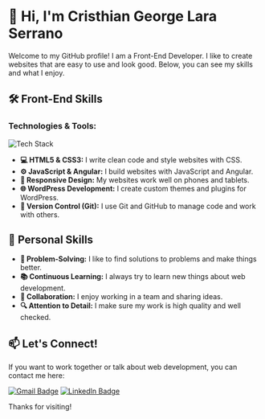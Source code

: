 # 👋 Hi, I'm Cristhian George Lara Serrano

Welcome to my GitHub profile! I am a Front-End Developer. I like to create websites that are easy to use and look good. Below, you can see my skills and what I enjoy.

## 🛠️ Front-End Skills

### **Technologies & Tools:**

<p align="left">
  <img src="https://skillicons.dev/icons?i=html,css,js,wordpress,angular,react,php,git,github" alt="Tech Stack" />
</p>

- **💻 HTML5 & CSS3:** I write clean code and style websites with CSS.
- **⚙️ JavaScript & Angular:** I build websites with JavaScript and Angular.
- **📱 Responsive Design:** My websites work well on phones and tablets.
- **🌐 WordPress Development:** I create custom themes and plugins for WordPress.
- **🔧 Version Control (Git):** I use Git and GitHub to manage code and work with others.

## 🌟 Personal Skills

- **🧩 Problem-Solving:** I like to find solutions to problems and make things better.
- **📚 Continuous Learning:** I always try to learn new things about web development.
- **🤝 Collaboration:** I enjoy working in a team and sharing ideas.
- **🔍 Attention to Detail:** I make sure my work is high quality and well checked.

## 📫 Let's Connect!

If you want to work together or talk about web development, you can contact me here:

[![Gmail Badge](https://img.shields.io/badge/Email-me-red?style=for-the-badge&logo=gmail&logoColor=white)](mailto:cristianlaraserrano14@gmail.com)
[![LinkedIn Badge](https://img.shields.io/badge/LinkedIn-connect-blue?style=for-the-badge&logo=linkedin&logoColor=white)](https://www.linkedin.com/in/cristhian-g-lara-60b3a05a/)

Thanks for visiting!
